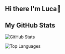 ## Hi there I'm Luca👋
## My GitHub Stats  
![GitHub Stats](https://github-readme-stats.vercel.app/api?username=lucaerba&show_icons=true&theme=radical)  

![Top Languages](https://github-readme-stats.vercel.app/api/top-langs/?username=lucaerba&layout=compact&langs_count=6&theme=radical)  
<!--
**lucaerba/lucaerba** is a ✨ _special_ ✨ repository because its `README.md` (this file) appears on your GitHub profile.

Here are some ideas to get you started:

- 🔭 I’m currently working on ...
- 🌱 I’m currently learning ...
- 👯 I’m looking to collaborate on ...
- 🤔 I’m looking for help with ...
- 💬 Ask me about ...
- 📫 How to reach me: ...
- 😄 Pronouns: ...
- ⚡ Fun fact: ...
-->
